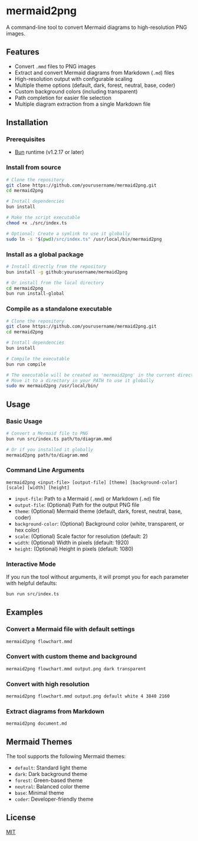 # mermaid2png

A command-line tool to convert Mermaid diagrams to high-resolution PNG images.

## Features

- Convert `.mmd` files to PNG images
- Extract and convert Mermaid diagrams from Markdown (`.md`) files
- High-resolution output with configurable scaling
- Multiple theme options (default, dark, forest, neutral, base, coder)
- Custom background colors (including transparent)
- Path completion for easier file selection
- Multiple diagram extraction from a single Markdown file

## Installation

### Prerequisites

- [Bun](https://bun.sh) runtime (v1.2.17 or later)

### Install from source

```bash
# Clone the repository
git clone https://github.com/yourusername/mermaid2png.git
cd mermaid2png

# Install dependencies
bun install

# Make the script executable
chmod +x ./src/index.ts

# Optional: Create a symlink to use it globally
sudo ln -s "$(pwd)/src/index.ts" /usr/local/bin/mermaid2png
```

### Install as a global package

```bash
# Install directly from the repository
bun install -g github:yourusername/mermaid2png

# Or install from the local directory
cd mermaid2png
bun run install-global
```

### Compile as a standalone executable

```bash
# Clone the repository
git clone https://github.com/yourusername/mermaid2png.git
cd mermaid2png

# Install dependencies
bun install

# Compile the executable
bun run compile

# The executable will be created as 'mermaid2png' in the current directory
# Move it to a directory in your PATH to use it globally
sudo mv mermaid2png /usr/local/bin/
```

## Usage

### Basic Usage

```bash
# Convert a Mermaid file to PNG
bun run src/index.ts path/to/diagram.mmd

# Or if you installed it globally
mermaid2png path/to/diagram.mmd
```

### Command Line Arguments

```
mermaid2png <input-file> [output-file] [theme] [background-color] [scale] [width] [height]
```

- `input-file`: Path to a Mermaid (`.mmd`) or Markdown (`.md`) file
- `output-file`: (Optional) Path for the output PNG file
- `theme`: (Optional) Mermaid theme (default, dark, forest, neutral, base, coder)
- `background-color`: (Optional) Background color (white, transparent, or hex color)
- `scale`: (Optional) Scale factor for resolution (default: 2)
- `width`: (Optional) Width in pixels (default: 1920)
- `height`: (Optional) Height in pixels (default: 1080)

### Interactive Mode

If you run the tool without arguments, it will prompt you for each parameter with helpful defaults:

```bash
bun run src/index.ts
```

## Examples

### Convert a Mermaid file with default settings

```bash
mermaid2png flowchart.mmd
```

### Convert with custom theme and background

```bash
mermaid2png flowchart.mmd output.png dark transparent
```

### Convert with high resolution

```bash
mermaid2png flowchart.mmd output.png default white 4 3840 2160
```

### Extract diagrams from Markdown

```bash
mermaid2png document.md
```

## Mermaid Themes

The tool supports the following Mermaid themes:
- `default`: Standard light theme
- `dark`: Dark background theme
- `forest`: Green-based theme
- `neutral`: Balanced color theme
- `base`: Minimal theme
- `coder`: Developer-friendly theme

## License

[MIT](LICENSE)

